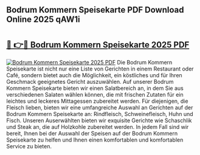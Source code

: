 ## Bodrum Kommern Speisekarte PDF Download Online 2025 qAW1i

# <h2><a href="http://gc92j4s.nevu.top/?p=Bodrum+Kommern+Speisekarte">🔗 👉🔴 Bodrum Kommern Speisekarte 2025 PDF</a></h2>

[![Bodrum Kommern Speisekarte 2025 PDF](https://i.imgur.com/dBaPXMq.png)](http://gc92j4s.nevu.top/?p=Bodrum+Kommern+Speisekarte)
Die Bodrum Kommern Speisekarte ist nicht nur eine Liste von Gerichten in einem Restaurant oder Café, sondern bietet auch die Möglichkeit, ein köstliches und für Ihren Geschmack geeignetes Gericht auszuwählen. Auf unserer Bodrum Kommern Speisekarte bieten wir einen Salatbereich an, in dem Sie aus verschiedenen Salaten wählen können, die mit frischen Zutaten für ein leichtes und leckeres Mittagessen zubereitet werden. Für diejenigen, die Fleisch lieben, bieten wir eine umfangreiche Auswahl an Gerichten auf der Bodrum Kommern Speisekarte an: Rindfleisch, Schweinefleisch, Huhn und Fisch. Unseren Auserwählten bieten wir exquisite Gerichte wie Schaschlik und Steak an, die auf Holzkohle zubereitet werden. In jedem Fall sind wir bereit, Ihnen bei der Auswahl der Speisen auf der Bodrum Kommern Speisekarte zu helfen und Ihnen einen komfortablen und komfortablen Service zu bieten.
